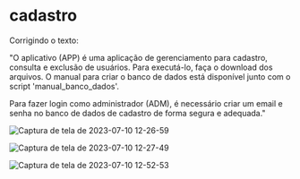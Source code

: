 # cadastro
Corrigindo o texto:

"O aplicativo (APP) é uma aplicação de gerenciamento para cadastro, consulta e exclusão de usuários. Para executá-lo, faça o download dos arquivos. O manual para criar o banco de dados está disponível junto com o script 'manual_banco_dados'.

Para fazer login como administrador (ADM), é necessário criar um email e senha no banco de dados de cadastro de forma segura e adequada."


![Captura de tela de 2023-07-10 12-26-59](https://github.com/Fendora-w/cadastro/assets/69772177/175743c0-b409-4c2a-8719-845b67b3f0d2)

![Captura de tela de 2023-07-10 12-27-49](https://github.com/Fendora-w/cadastro/assets/69772177/1a4b8bcd-653c-46d8-b460-a39d059935c5)

![Captura de tela de 2023-07-10 12-52-53](https://github.com/Fendora-w/cadastro/assets/69772177/31093cba-7aae-4aa6-a4ea-6348a89cd580)
